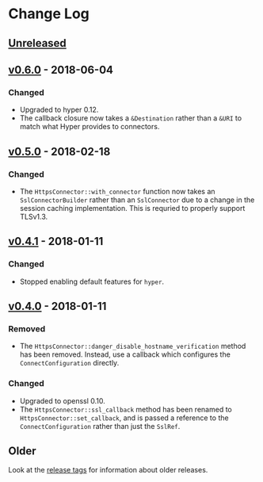 # Change Log

## [Unreleased]

## [v0.6.0] - 2018-06-04

### Changed

* Upgraded to hyper 0.12.
* The callback closure now takes a `&Destination` rather than a `&URI` to match what Hyper provides
    to connectors.

## [v0.5.0] - 2018-02-18

### Changed

* The `HttpsConnector::with_connector` function now takes an `SslConnectorBuilder` rather than an
    `SslConnector` due to a change in the session caching implementation. This is requried to
    properly support TLSv1.3.

## [v0.4.1] - 2018-01-11

### Changed

* Stopped enabling default features for `hyper`.

## [v0.4.0] - 2018-01-11

### Removed

* The `HttpsConnector::danger_disable_hostname_verification` method has been removed. Instead, use
    a callback which configures the `ConnectConfiguration` directly.

### Changed

* Upgraded to openssl 0.10.
* The `HttpsConnector::ssl_callback` method has been renamed to `HttpsConnector::set_callback`,
    and is passed a reference to the `ConnectConfiguration` rather than just the `SslRef`.

## Older

Look at the [release tags] for information about older releases.

[Unreleased]: https://github.com/sfackler/hyper-openssl/compare/0.6.0...master
[v0.6.0]: https://github.com/sfackler/hyper-openssl/compare/0.5.0...0.6.0
[v0.5.0]: https://github.com/sfackler/hyper-openssl/compare/0.4.1...0.5.0
[v0.4.1]: https://github.com/sfackler/hyper-openssl/compare/0.4.0...0.4.1
[v0.4.0]: https://github.com/sfackler/hyper-openssl/compare/0.3.1...0.4.0
[release tags]: https://github.com/sfackler/hyper-openssl/releases
